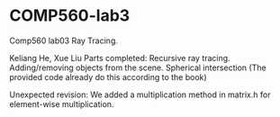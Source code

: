 # COMP560-lab3
Comp560 lab03 Ray Tracing.

Keliang He, Xue Liu
Parts completed:
Recursive ray tracing.
Adding/removing objects from the scene.
Spherical intersection (The provided code already do this according to the book)

Unexpected revision:
We added a multiplication method in matrix.h for element-wise multiplication.
